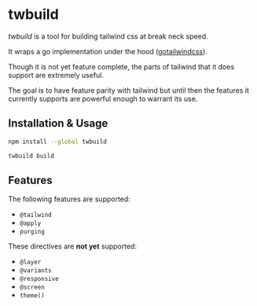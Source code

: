 # twbuild

*twbuild* is a tool for building tailwind css at break neck speed.


It wraps a go implementation under the hood ([gotailwindcss](https://github.com/gotailwindcss/tailwind)).

Though it is not yet feature complete, the parts of tailwind that it does support are extremely useful.

The goal is to have feature parity with tailwind but until then the features it currently supports are powerful enough to warrant its use.

## Installation &amp; Usage

```sh
npm install --global twbuild

twbuild build 
```


## Features

The following features are supported:
- `@tailwind`
- `@apply`
- `purging`

These directives are **not yet** supported:

- `@layer`
- `@variants`
- `@responsive`
- `@screen`
- `theme()`



